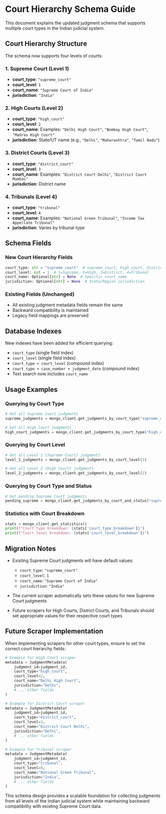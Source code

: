 # Court Hierarchy Schema Guide

This document explains the updated judgment schema that supports multiple court types in the Indian judicial system.

## Court Hierarchy Structure

The schema now supports four levels of courts:

### 1. Supreme Court (Level 1)
- **court_type**: `"supreme_court"`
- **court_level**: `1`
- **court_name**: `"Supreme Court of India"`
- **jurisdiction**: `"India"`

### 2. High Courts (Level 2)
- **court_type**: `"high_court"`
- **court_level**: `2`
- **court_name**: Examples: `"Delhi High Court"`, `"Bombay High Court"`, `"Madras High Court"`
- **jurisdiction**: State/UT name (e.g., `"Delhi"`, `"Maharashtra"`, `"Tamil Nadu"`)

### 3. District Courts (Level 3)
- **court_type**: `"district_court"`
- **court_level**: `3`
- **court_name**: Examples: `"District Court Delhi"`, `"District Court Mumbai"`
- **jurisdiction**: District name

### 4. Tribunals (Level 4)
- **court_type**: `"tribunal"`
- **court_level**: `4`
- **court_name**: Examples: `"National Green Tribunal"`, `"Income Tax Appellate Tribunal"`
- **jurisdiction**: Varies by tribunal type

## Schema Fields

### New Court Hierarchy Fields
```python
court_type: str = "supreme_court"  # supreme_court, high_court, district_court, tribunal
court_level: int = 1  # 1=Supreme, 2=High, 3=District, 4=Tribunal
court_name: Optional[str] = None  # Specific court name
jurisdiction: Optional[str] = None  # State/Region jurisdiction
```

### Existing Fields (Unchanged)
- All existing judgment metadata fields remain the same
- Backward compatibility is maintained
- Legacy field mappings are preserved

## Database Indexes

New indexes have been added for efficient querying:
- `court_type` (single field index)
- `court_level` (single field index)
- `court_type + court_level` (compound index)
- `court_type + case_number + judgment_date` (compound index)
- Text search now includes `court_name`

## Usage Examples

### Querying by Court Type
```python
# Get all Supreme Court judgments
supreme_judgments = mongo_client.get_judgments_by_court_type("supreme_court")

# Get all High Court judgments
high_court_judgments = mongo_client.get_judgments_by_court_type("high_court")
```

### Querying by Court Level
```python
# Get all Level 1 (Supreme Court) judgments
level_1_judgments = mongo_client.get_judgments_by_court_level(1)

# Get all Level 2 (High Court) judgments
level_2_judgments = mongo_client.get_judgments_by_court_level(2)
```

### Querying by Court Type and Status
```python
# Get pending Supreme Court judgments
pending_supreme = mongo_client.get_judgments_by_court_and_status("supreme_court", "pending")
```

### Statistics with Court Breakdown
```python
stats = mongo_client.get_statistics()
print(f"Court type breakdown: {stats['court_type_breakdown']}")
print(f"Court level breakdown: {stats['court_level_breakdown']}")
```

## Migration Notes

- Existing Supreme Court judgments will have default values:
  - `court_type`: `"supreme_court"`
  - `court_level`: `1`
  - `court_name`: `"Supreme Court of India"`
  - `jurisdiction`: `"India"`

- The current scraper automatically sets these values for new Supreme Court judgments

- Future scrapers for High Courts, District Courts, and Tribunals should set appropriate values for their respective court types

## Future Scraper Implementation

When implementing scrapers for other court types, ensure to set the correct court hierarchy fields:

```python
# Example for High Court scraper
metadata = JudgmentMetadata(
    judgment_id=judgment_id,
    court_type="high_court",
    court_level=2,
    court_name="Delhi High Court",
    jurisdiction="Delhi",
    # ... other fields
)

# Example for District Court scraper
metadata = JudgmentMetadata(
    judgment_id=judgment_id,
    court_type="district_court",
    court_level=3,
    court_name="District Court Delhi",
    jurisdiction="Delhi",
    # ... other fields
)

# Example for Tribunal scraper
metadata = JudgmentMetadata(
    judgment_id=judgment_id,
    court_type="tribunal",
    court_level=4,
    court_name="National Green Tribunal",
    jurisdiction="India",
    # ... other fields
)
```

This schema design provides a scalable foundation for collecting judgments from all levels of the Indian judicial system while maintaining backward compatibility with existing Supreme Court data.
